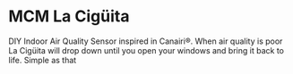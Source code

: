 # MCM La Cigüita

DIY Indoor Air Quality Sensor inspired in Canairi®. When air quality is poor La Cigüita will drop down until you open your windows and bring it back to life. Simple as that


